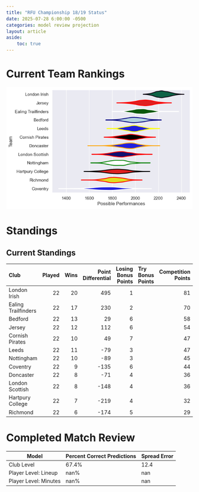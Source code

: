 ```yaml
---  
title: "RFU Championship 18/19 Status"  
date: 2025-07-28 6:00:00 -0500  
categories: model review projection  
layout: article  
aside:  
    toc: true  
---
```

# Current Team Rankings


![Club Rankings](plots/rankings_RFU_Championship_1819.png)
# Standings

## Current Standings


| Club                |   Played |   Wins |   Point Differential |   Losing Bonus Points | Try Bonus Points   |   Competition Points |
|:--------------------|---------:|-------:|---------------------:|----------------------:|:-------------------|---------------------:|
| London Irish        |       22 |     20 |                  495 |                     1 |                    |                   81 |
| Ealing Trailfinders |       22 |     17 |                  230 |                     2 |                    |                   70 |
| Bedford             |       22 |     13 |                   29 |                     6 |                    |                   58 |
| Jersey              |       22 |     12 |                  112 |                     6 |                    |                   54 |
| Cornish Pirates     |       22 |     10 |                   49 |                     7 |                    |                   47 |
| Leeds               |       22 |     11 |                  -79 |                     3 |                    |                   47 |
| Nottingham          |       22 |     10 |                  -89 |                     3 |                    |                   45 |
| Coventry            |       22 |      9 |                 -135 |                     6 |                    |                   44 |
| Doncaster           |       22 |      8 |                  -71 |                     4 |                    |                   36 |
| London Scottish     |       22 |      8 |                 -148 |                     4 |                    |                   36 |
| Hartpury College    |       22 |      7 |                 -219 |                     4 |                    |                   32 |
| Richmond            |       22 |      6 |                 -174 |                     5 |                    |                   29 |



# Completed Match Review


| Model | Percent Correct Predictions | Spread Error |
| ------ | ------ | ------ |
| Club Level | 67.4% | 12.4 |
| Player Level: Lineup | nan% | nan |
| Player Level: Minutes | nan% | nan |

